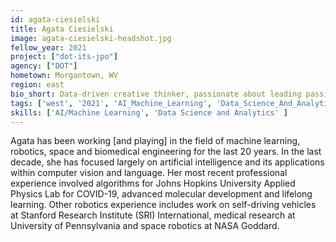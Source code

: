 ```yaml
---
id: agata-ciesielski
title: Agata Ciesielski
image: agata-ciesielski-headshot.jpg
fellow_year: 2021
project: ["dot-its-jpo"]
agency: ["DOT"]
hometown: Morgantown, WV
region: east
bio_short: Data-driven creative thinker, passionate about leading passionate teams.
tags: ['west', '2021', 'AI_Machine_Learning', 'Data_Science_And_Analytics', 'active']
skills: ['AI/Machine Learning', 'Data Science and Analytics' ]
---
```

Agata has been working [and playing] in the field of machine learning, robotics, space and biomedical engineering for the last 20 years. In the last decade, she has focused largely on artificial intelligence and its applications within computer vision and language. Her most recent professional experience involved algorithms for Johns Hopkins University Applied Physics Lab for COVID-19, advanced molecular development and lifelong learning. Other robotics experience includes work on self-driving vehicles at Stanford Research Institute (SRI) International, medical research at University of Pennsylvania and space robotics at NASA Goddard.
